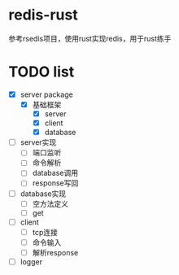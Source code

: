 # redis-rust
参考rsedis项目，使用rust实现redis，用于rust练手


# TODO list
- [x] server package
  - [x] 基础框架
    - [x] server
    - [x] client
    - [x] database
- [ ] server实现
  - [ ] 端口监听
  - [ ] 命令解析
  - [ ] database调用
  - [ ] response写回 
- [ ] database实现
  - [ ] 空方法定义
  - [ ] get
- [ ] client
  - [ ] tcp连接
  - [ ] 命令输入
  - [ ] 解析response
- [ ] logger